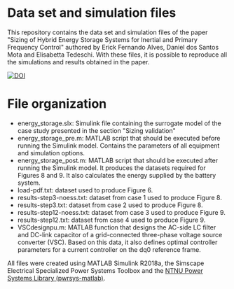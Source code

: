 # Data set and simulation files
This repository contains the data set and simulation files of the paper "Sizing of Hybrid Energy Storage Systems for Inertial and Primary Frequency Control" authored by Erick Fernando Alves, Daniel dos Santos Mota and Elisabetta Tedeschi. With these files, it is possible to reproduce all the simulations and results obtained in the paper.

[![DOI](https://zenodo.org/badge/309682550.svg)](https://zenodo.org/badge/latestdoi/309682550)

# File organization
- energy_storage.slx: Simulink file containing the surrogate model of the case study presented in the section "Sizing validation"
- energy_storage_pre.m: MATLAB script that should be executed before running the Simulink model. Contains the parameters of all equipment and simulation options.
- energy_storage_post.m: MATLAB script that should be executed after running the Simulink model. It produces the datasets required for Figures 8 and 9. It also calculates the energy supplied by the battery system.  
- load-pdf.txt: dataset used to produce Figure 6. 
- results-step3-noess.txt: dataset from case 1 used to produce Figure 8. 
- results-step3.txt: dataset from case 2 used to produce Figure 8. 
- results-step12-noess.txt: dataset from case 3 used to produce Figure 9. 
- results-step12.txt: dataset from case 4 used to produce Figure 9. 
- VSCdesignpu.m: MATLAB function that designs the AC-side LC filter and DC-link capacitor of a grid-connected three-phase voltage source converter (VSC). Based on this data, it also defines optimal controller parameters for a current controller on the dq0 reference frame.

All files were created using MATLAB Simulink R2018a, the Simscape Electrical Specialized Power Systems Toolbox and the [NTNU Power Systems Library (pwrsys-matlab)](https://github.com/efantnu/pwrsys-matlab).
